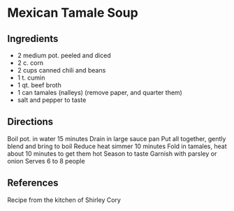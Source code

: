 # Mexican Tamale Soup

## Ingredients

* 2 medium pot. peeled and diced
* 2 c. corn
* 2 cups canned chili and beans
* 1 t. cumin
* 1 qt. beef broth
* 1 can tamales (nalleys) (remove paper, and quarter them)
* salt and pepper to taste

## Directions

Boil pot. in water 15 minutes
Drain in large sauce pan
Put all together, gently blend and bring to boil
Reduce heat simmer 10 minutes
Fold in tamales, heat about 10 minutes to get them hot
Season to taste
Garnish with parsley or onion
Serves 6 to 8 people 

## References

Recipe from the kitchen of Shirley Cory
